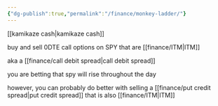 ```yaml
---
{"dg-publish":true,"permalink":"/finance/monkey-ladder/"}
---
```


[[kamikaze cash\|kamikaze cash]]

buy and sell 0DTE call options on SPY that are [[finance/ITM\|ITM]]

aka a [[finance/call debit spread\|call debit spread]]

you are betting that spy will rise throughout the day


however, you can probably do better with selling a [[finance/put credit spread\|put credit spread]] that is also [[finance/ITM\|ITM]]